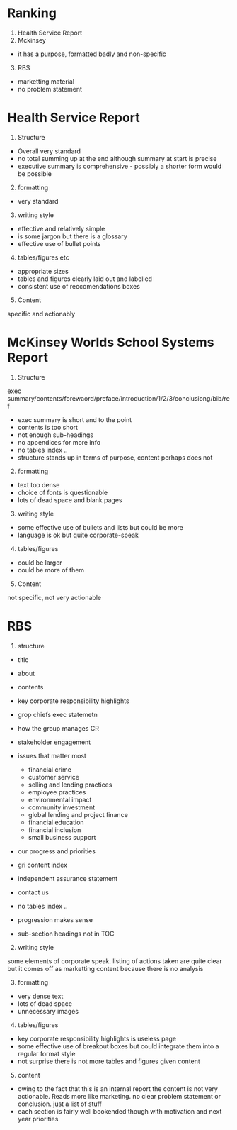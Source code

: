 # Ranking

1. Health Service Report
2. Mckinsey 
- it has a purpose, formatted badly and non-specific
3. RBS
- marketting material
- no problem statement


# Health Service Report

1. Structure

- Overall very standard
- no total summing up at the end although summary at start is precise
- executive summary is comprehensive - possibly a shorter form would be possible

2. formatting

- very standard

3. writing style

- effective and relatively simple
- is some jargon but there is a glossary
- effective use of bullet points

4. tables/figures etc

- appropriate sizes
- tables and figures clearly laid out and labelled
- consistent use of reccomendations boxes

5. Content

specific and actionably


# McKinsey Worlds School Systems Report

1. Structure

exec summary/contents/forewaord/preface/introduction/1/2/3/conclusiong/bib/ref

- exec summary is short and to the point
- contents is too short
- not enough sub-headings
- no appendices for more info
- no tables index ..
- structure stands up in terms of purpose, content perhaps does not

2. formatting

- text too dense
- choice of fonts is questionable
- lots of dead space and blank pages

3. writing style

- some effective use of bullets and lists but could be more
- language is ok but quite corporate-speak

4. tables/figures

- could be larger
- could be more of them

5. Content

not specific, not very actionable


# RBS

1. structure

- title
- about
- contents
- key corporate responsibility highlights
- grop chiefs exec statemetn
- how the group manages CR
- stakeholder engagement
- issues that matter most
    - financial crime
    - customer service
    - selling and lending practices
    - employee practices
    - environmental impact
    - community investment
    - global lending and project finance
    - financial education
    - financial inclusion
    - small business support
- our progress and priorities
- gri content index
- independent assurance statement
- contact us

- no tables index ..
- progression makes sense 
- sub-section headings not in TOC


2. writing style

some elements of corporate speak. listing of actions taken are quite clear but it comes off as marketting content because there is no analysis

3. formatting

- very dense text
- lots of dead space
- unnecessary images

4. tables/figures

- key corporate responsibility highlights is useless page
- some effective use of breakout boxes but could integrate them into a regular format style
- not surprise there is not more tables and figures given content

5. content

- owing to the fact that this is an internal report the content is not very actionable. Reads more like marketing. no clear problem statement or conclusion. just a list of stuff
- each section is fairly well bookended though with motivation and next year priorities